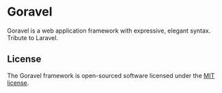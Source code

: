 # Goravel

Goravel is a web application framework with expressive, elegant syntax. Tribute to Laravel.

## License

The Goravel framework is open-sourced software licensed under the [MIT license](https://opensource.org/licenses/MIT).